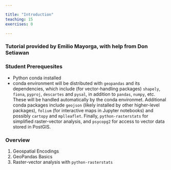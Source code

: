 ```yaml
---

title: "Introduction"
teaching: 15
exercises: 0

---
```


### Tutorial provided by Emilio Mayorga, with help from Don Setiawan

### Student Prerequesites
- Python conda installed
- conda environment will be distributed with `geopandas` and its dependencies, which include (for vector-handling packages) `shapely`, `fiona`, `pyproj`, `descartes` and `pysal`, in addition to `pandas`, `numpy`, etc. These will be handled automatically by the conda environmet. Additional conda packages include `geojson` (likely installed by other higher-level packages), `folium` (for interactive maps in Jupyter notebooks) and possibly `cartopy` and `mplleaflet`. Finally, `python-rasterstats` for simplified raster-vector analysis, and `psycopg2` for access to vector data stored in PostGIS.

### Overview
1. Geospatial Encodings
2. GeoPandas Basics
3. Raster-vector analysis with `python-rasterstats`